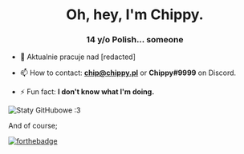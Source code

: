 <h1 align="center">Oh, hey, I'm Chippy.</h1>
<h3 align="center">14 y/o Polish... someone</h3>

- 🔭 Aktualnie pracuje nad [redacted]

- 📫 How to contact: **chip@chippy.pl** or **Chippy#9999** on Discord.

- ⚡ Fun fact: **I don't know what I'm doing.**

![Staty GitHubowe :3](https://github-readme-stats.vercel.app/api?username=chippyydev&theme=midnight-purple&show_icons=true) 

And of course;

[![forthebadge](https://forthebadge.com/images/badges/not-a-bug-a-feature.svg)](https://forthebadge.com)
